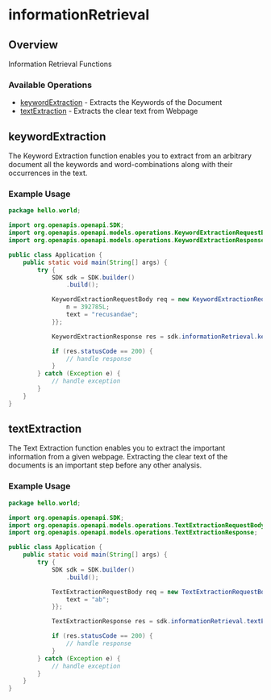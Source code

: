 # informationRetrieval

## Overview

Information Retrieval Functions

### Available Operations

* [keywordExtraction](#keywordextraction) - Extracts the Keywords of the Document
* [textExtraction](#textextraction) - Extracts the clear text from Webpage

## keywordExtraction

The Keyword Extraction function enables you to extract from an arbitrary document all the keywords and word-combinations along with their occurrences in the text.

### Example Usage

```java
package hello.world;

import org.openapis.openapi.SDK;
import org.openapis.openapi.models.operations.KeywordExtractionRequestBody;
import org.openapis.openapi.models.operations.KeywordExtractionResponse;

public class Application {
    public static void main(String[] args) {
        try {
            SDK sdk = SDK.builder()
                .build();

            KeywordExtractionRequestBody req = new KeywordExtractionRequestBody("excepturi") {{
                n = 392785L;
                text = "recusandae";
            }};            

            KeywordExtractionResponse res = sdk.informationRetrieval.keywordExtraction(req);

            if (res.statusCode == 200) {
                // handle response
            }
        } catch (Exception e) {
            // handle exception
        }
    }
}
```

## textExtraction

The Text Extraction function enables you to extract the important information from a given webpage. Extracting the clear text of the documents is an important step before any other analysis.

### Example Usage

```java
package hello.world;

import org.openapis.openapi.SDK;
import org.openapis.openapi.models.operations.TextExtractionRequestBody;
import org.openapis.openapi.models.operations.TextExtractionResponse;

public class Application {
    public static void main(String[] args) {
        try {
            SDK sdk = SDK.builder()
                .build();

            TextExtractionRequestBody req = new TextExtractionRequestBody("temporibus") {{
                text = "ab";
            }};            

            TextExtractionResponse res = sdk.informationRetrieval.textExtraction(req);

            if (res.statusCode == 200) {
                // handle response
            }
        } catch (Exception e) {
            // handle exception
        }
    }
}
```
